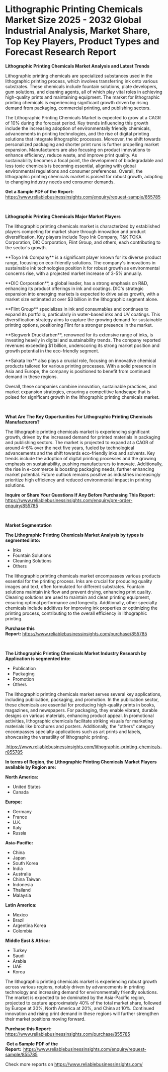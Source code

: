 <p><h1>Lithographic Printing Chemicals Market Size 2025 - 2032 Global Industrial Analysis, Market Share, Top Key Players, Product Types and Forecast Research Report</h1></p><p><strong>Lithographic Printing Chemicals Market Analysis and Latest Trends</strong></p>
<p><p>Lithographic printing chemicals are specialized substances used in the lithographic printing process, which involves transferring ink onto various substrates. These chemicals include fountain solutions, plate developers, gum solutions, and cleaning agents, all of which play vital roles in achieving high-quality prints and maintaining equipment. The market for lithographic printing chemicals is experiencing significant growth driven by rising demand from packaging, commercial printing, and publishing sectors. </p><p>The Lithographic Printing Chemicals Market is expected to grow at a CAGR of 10% during the forecast period. Key trends influencing this growth include the increasing adoption of environmentally friendly chemicals, advancements in printing technologies, and the rise of digital printing solutions that integrate lithographic processes. Moreover, the shift towards personalized packaging and shorter print runs is further propelling market expansion. Manufacturers are also focusing on product innovations to enhance efficiency, reduce waste, and improve print quality. As sustainability becomes a focal point, the development of biodegradable and less toxic chemicals is becoming essential, aligning with global environmental regulations and consumer preferences. Overall, the lithographic printing chemicals market is poised for robust growth, adapting to changing industry needs and consumer demands.</p></p>
<p><strong>Get a Sample PDF of the Report:&nbsp;</strong> <a href="https://www.reliablebusinessinsights.com/enquiry/request-sample/855785?utm_campaign=3494&utm_medium=2&utm_source=Github&utm_content=ia&utm_term=31032025&utm_id=lithographic-printing-chemicals">https://www.reliablebusinessinsights.com/enquiry/request-sample/855785</a></p>
<p>&nbsp;</p>
<p><strong>Lithographic Printing Chemicals Major Market Players</strong></p>
<p><p>The lithographic printing chemicals market is characterized by established players competing for market share through innovation and product diversification. Key players include Toyo Ink Company, T&K TOKA Corporation, DIC Corporation, Flint Group, and others, each contributing to the sector's growth.</p><p>**Toyo Ink Company** is a significant player known for its diverse product range, focusing on eco-friendly solutions. The company's innovations in sustainable ink technologies position it for robust growth as environmental concerns rise, with a projected market increase of 3-5% annually.</p><p>**DIC Corporation**, a global leader, has a strong emphasis on R&D, enhancing its product offerings in ink and coatings. DIC's strategic expansion into emerging markets is expected to drive sales growth, with a market size estimated at over $3 billion in the lithographic segment alone.</p><p>**Flint Group** specializes in ink and consumables and continues to expand its portfolio, particularly in water-based inks and UV coatings. This diversification strategy aims to capture the growing demand for sustainable printing options, positioning Flint for a stronger presence in the market.</p><p>**Siegwerk Druckfarben**, renowned for its extensive range of inks, is investing heavily in digital and sustainability trends. The company reported revenues exceeding $1 billion, underscoring its strong market position and growth potential in the eco-friendly segment.</p><p>**Sakata Inx** also plays a crucial role, focusing on innovative chemical products tailored for various printing processes. With a solid presence in Asia and Europe, the company is positioned to benefit from continued demand in these regions.</p><p>Overall, these companies combine innovation, sustainable practices, and market expansion strategies, ensuring a competitive landscape that is poised for significant growth in the lithographic printing chemicals market.</p></p>
<p>&nbsp;</p>
<p><strong>What Are The Key Opportunities For Lithographic Printing Chemicals Manufacturers?</strong></p>
<p><p>The lithographic printing chemicals market is experiencing significant growth, driven by the increased demand for printed materials in packaging and publishing sectors. The market is projected to expand at a CAGR of around 4-6% over the next five years, fueled by technological advancements and the shift towards eco-friendly inks and solvents. Key trends include the adoption of digital printing processes and the growing emphasis on sustainability, pushing manufacturers to innovate. Additionally, the rise in e-commerce is boosting packaging needs, further enhancing market potential. Future outlook remains positive as industries increasingly prioritize high efficiency and reduced environmental impact in printing solutions.</p></p>
<p><strong>Inquire or Share Your Questions If Any Before Purchasing This Report:</strong> <a href="https://www.reliablebusinessinsights.com/enquiry/pre-order-enquiry/855785?utm_campaign=3494&utm_medium=2&utm_source=Github&utm_content=ia&utm_term=31032025&utm_id=lithographic-printing-chemicals">https://www.reliablebusinessinsights.com/enquiry/pre-order-enquiry/855785</a></p>
<p>&nbsp;</p>
<p><strong>Market Segmentation</strong></p>
<p><strong>The Lithographic Printing Chemicals Market Analysis by types is segmented into:</strong></p>
<p><ul><li>Inks</li><li>Fountain Solutions</li><li>Cleaning Solutions</li><li>Others</li></ul></p>
<p><p>The lithographic printing chemicals market encompasses various products essential for the printing process. Inks are crucial for producing quality images and text, often formulated for different substrates. Fountain solutions maintain ink flow and prevent drying, enhancing print quality. Cleaning solutions are used to maintain and clean printing equipment, ensuring optimal performance and longevity. Additionally, other specialty chemicals include additives for improving ink properties or optimizing the printing process, contributing to the overall efficiency in lithographic printing.</p></p>
<p><strong>Purchase this Report:&nbsp;</strong><a href="https://www.reliablebusinessinsights.com/purchase/855785?utm_campaign=3494&utm_medium=2&utm_source=Github&utm_content=ia&utm_term=31032025&utm_id=lithographic-printing-chemicals">https://www.reliablebusinessinsights.com/purchase/855785</a></p>
<p>&nbsp;</p>
<p><strong>The Lithographic Printing Chemicals Market Industry Research by Application is segmented into:</strong></p>
<p><ul><li>Publication</li><li>Packaging</li><li>Promotion</li><li>Others</li></ul></p>
<p><p>The lithographic printing chemicals market serves several key applications, including publication, packaging, and promotion. In the publication sector, these chemicals are essential for producing high-quality prints in books, magazines, and newspapers. For packaging, they enable vibrant, durable designs on various materials, enhancing product appeal. In promotional activities, lithographic chemicals facilitate striking visuals for marketing materials like brochures and posters. Additionally, the "others" category encompasses specialty applications such as art prints and labels, showcasing the versatility of lithographic printing.</p></p>
<p><a href="https://www.reliablebusinessinsights.com/lithographic-printing-chemicals-r855785?utm_campaign=3494&utm_medium=2&utm_source=Github&utm_content=ia&utm_term=31032025&utm_id=lithographic-printing-chemicals">&nbsp;https://www.reliablebusinessinsights.com/lithographic-printing-chemicals-r855785</a></p>
<p><strong>In terms of Region, the Lithographic Printing Chemicals Market Players available by Region are:</strong></p>
<p>
    <p> <strong> North America: </strong>
        <ul>
            <li>United States</li>
            <li>Canada</li>
        </ul>
        </p> 
    <p> <strong> Europe: </strong>
        <ul>
            <li>Germany</li>
            <li>France</li>
            <li>U.K.</li>
            <li>Italy</li>
            <li>Russia</li>
        </ul>
        </p> 
    <p> <strong> Asia-Pacific: </strong>
        <ul>
            <li>China</li>
            <li>Japan</li>
            <li>South Korea</li>
            <li>India</li>
            <li>Australia</li>
            <li>China Taiwan</li>
            <li>Indonesia</li>
            <li>Thailand</li>
            <li>Malaysia</li>
        </ul>
        </p> 
    <p> <strong> Latin America: </strong>
        <ul>
            <li>Mexico</li>
            <li>Brazil</li>
            <li>Argentina Korea</li>
            <li>Colombia</li>
        </ul>
        </p> 
    <p> <strong> Middle East & Africa: </strong>
        <ul>
            <li>Turkey</li>
            <li>Saudi</li>
            <li>Arabia</li>
            <li>UAE</li>
            <li>Korea</li>
        </ul>
    </p>
    </p>
<p><p>The lithographic printing chemicals market is experiencing robust growth across various regions, notably driven by advancements in printing technology and increasing demand for environmentally friendly solutions. The market is expected to be dominated by the Asia-Pacific region, projected to capture approximately 40% of the total market share, followed by Europe at 30%, North America at 20%, and China at 10%. Continued innovation and rising print demand in these regions will further strengthen their market positions moving forward.</p></p>
<p><strong>Purchase this Report: </strong><a href="https://www.reliablebusinessinsights.com/purchase/855785?utm_campaign=3494&utm_medium=2&utm_source=Github&utm_content=ia&utm_term=31032025&utm_id=lithographic-printing-chemicals">https://www.reliablebusinessinsights.com/purchase/855785</a></p>
<p>&nbsp;<strong>Get a Sample PDF of the Report:&nbsp;&nbsp;</strong><a href="https://www.reliablebusinessinsights.com/enquiry/request-sample/855785?utm_campaign=3494&utm_medium=2&utm_source=Github&utm_content=ia&utm_term=31032025&utm_id=lithographic-printing-chemicals">https://www.reliablebusinessinsights.com/enquiry/request-sample/855785</a></p>
<p><strong></strong></p>
<p>Check more reports on <a href="https://www.reliablebusinessinsights.com/?utm_campaign=3494&utm_medium=2&utm_source=Github&utm_content=ia&utm_term=31032025&utm_id=lithographic-printing-chemicals">https://www.reliablebusinessinsights.com/</a></p>